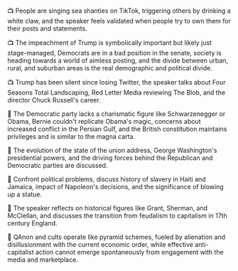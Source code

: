 📺 People are singing sea shanties on TikTok, triggering others by drinking a white claw, and the speaker feels validated when people try to own them for their posts and statements.

📺 The impeachment of Trump is symbolically important but likely just stage-managed, Democrats are in a bad position in the senate, society is heading towards a world of aimless posting, and the divide between urban, rural, and suburban areas is the real demographic and political divide.

📺 Trump has been silent since losing Twitter, the speaker talks about Four Seasons Total Landscaping, Red Letter Media reviewing The Blob, and the director Chuck Russell's career.

📰 The Democratic party lacks a charismatic figure like Schwarzenegger or Obama, Bernie couldn't replicate Obama's magic, concerns about increased conflict in the Persian Gulf, and the British constitution maintains privileges and is similar to the magna carta.

📜 The evolution of the state of the union address, George Washington's presidential powers, and the driving forces behind the Republican and Democratic parties are discussed.

📜 Confront political problems, discuss history of slavery in Haiti and Jamaica, impact of Napoleon's decisions, and the significance of blowing up a statue.

📜 The speaker reflects on historical figures like Grant, Sherman, and McClellan, and discusses the transition from feudalism to capitalism in 17th century England.

🤔 QAnon and cults operate like pyramid schemes, fueled by alienation and disillusionment with the current economic order, while effective anti-capitalist action cannot emerge spontaneously from engagement with the media and marketplace.

